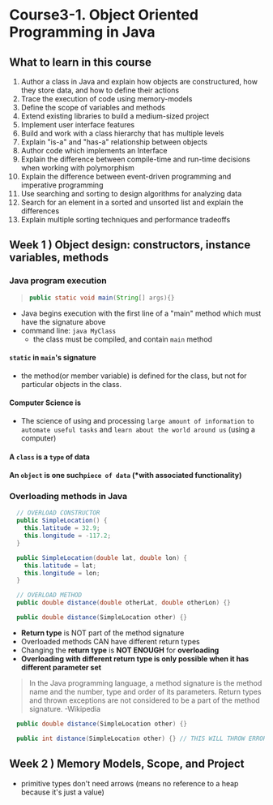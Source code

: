 # Course3-1. Object Oriented Programming in Java

## What to learn in this course

1. Author a class in Java and explain how objects are constructured, how they store data, and how to define their actions
2. Trace the execution of code using memory-models
3. Define the scope of variables and methods
4. Extend existing libraries to build a medium-sized project
5. Implement user interface features
6. Build and work with a class hierarchy that has multiple levels
7. Explain "is-a" and "has-a" relationship between objects
8. Author code which implements an Interface
9. Explain the difference between compile-time and run-time decisions when working with polymorphism
10. Explain the difference between event-driven programming and imperative programming
11. Use searching and sorting to design algorithms for analyzing data
12. Search for an element in a sorted and unsorted list and explain the differences
13. Explain multiple sorting techniques and performance tradeoffs

## Week 1 ) Object design: constructors, instance variables, methods

### Java program execution
>
> ```java
> public static void main(String[] args){}
> ```

- Java begins execution with the first line of a "main" method which must have the signature above
- command line: `java MyClass`
  - the class must be compiled, and contain `main` method

#### `static` in `main`'s signature

- the method(or member variable) is defined for the class, but not for particular objects in the class.

#### Computer Science is

- The science of using and processing `large amount of information` `to automate useful tasks` and `learn about the world around us` (using a computer)

#### A **`class`** is a `type` of data

#### An **`object`** is one such`piece of data` (*with associated functionality)

### Overloading methods in Java

```java
  // OVERLOAD CONSTRUCTOR
  public SimpleLocation() {
    this.latitude = 32.9;
    this.longitude = -117.2;
  }

  public SimpleLocation(double lat, double lon) {
    this.latitude = lat;
    this.longitude = lon;
  }
```

```java
  // OVERLOAD METHOD
  public double distance(double otherLat, double otherLon) {}

  public double distance(SimpleLocation other) {}
```

- **Return type** is NOT part of the method signature
- Overloaded methods CAN have different return types
- Changing the **return type** is **NOT ENOUGH** for **overloading**
- **Overloading with different return type is only possible when it has different parameter set**

>In the Java programming language, a method signature is the method name and the number, type and order of its parameters. Return types and thrown exceptions are not considered to be a part of the method signature. -Wikipedia

```java
  public double distance(SimpleLocation other) {}

  public int distance(SimpleLocation other) {} // THIS WILL THROW ERROR!!! - PARAMETER MUST BE DIFFERENT
```

## Week 2 ) Memory Models, Scope, and Project

- primitive types don't need arrows (means no reference to a heap because it's just a value)
